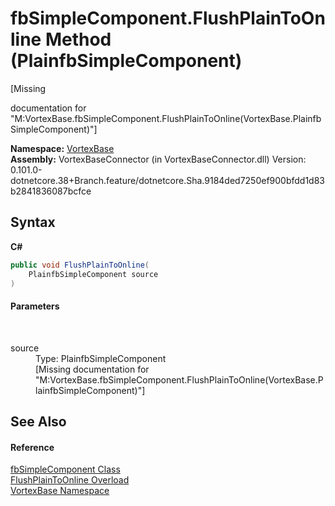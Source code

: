 # fbSimpleComponent.FlushPlainToOnline Method (PlainfbSimpleComponent)
 

\[Missing <summary> documentation for "M:VortexBase.fbSimpleComponent.FlushPlainToOnline(VortexBase.PlainfbSimpleComponent)"\]

**Namespace:**&nbsp;<a href="N_VortexBase.md">VortexBase</a><br />**Assembly:**&nbsp;VortexBaseConnector (in VortexBaseConnector.dll) Version: 0.101.0-dotnetcore.38+Branch.feature/dotnetcore.Sha.9184ded7250ef900bfdd1d83b2841836087bcfce

## Syntax

**C#**<br />
``` C#
public void FlushPlainToOnline(
	PlainfbSimpleComponent source
)
```


#### Parameters
&nbsp;<dl><dt>source</dt><dd>Type: PlainfbSimpleComponent<br />\[Missing <param name="source"/> documentation for "M:VortexBase.fbSimpleComponent.FlushPlainToOnline(VortexBase.PlainfbSimpleComponent)"\]</dd></dl>

## See Also


#### Reference
<a href="T_VortexBase_fbSimpleComponent.md">fbSimpleComponent Class</a><br /><a href="Overload_VortexBase_fbSimpleComponent_FlushPlainToOnline.md">FlushPlainToOnline Overload</a><br /><a href="N_VortexBase.md">VortexBase Namespace</a><br />